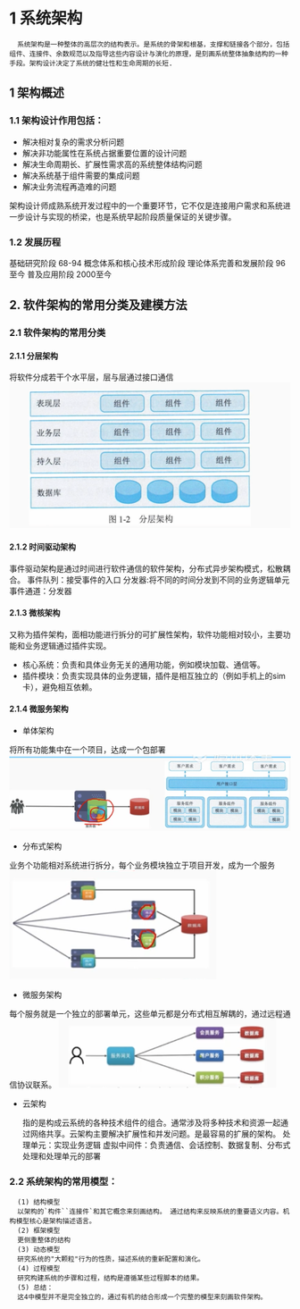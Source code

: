# 1 系统架构
      系统架构是一种整体的高层次的结构表示。是系统的骨架和根基，支撑和链接各个部分，包括组件、连接件、余数规范以及指导这些内容设计与演化的原理，是刻画系统整体抽象结构的一种手段。架构设计决定了系统的健壮性和生命周期的长短.

## 1 架构概述

### 1.1 架构设计作用包括：

   - 解决相对复杂的需求分析问题
   - 解决非功能属性在系统占据重要位置的设计问题
   - 解决生命周期长、扩展性需求高的系统整体结构问题
   - 解决系统基于组件需要的集成问题
   - 解决业务流程再造难的问题

架构设计师成熟系统开发过程中的一个重要环节，它不仅是连接用户需求和系统进一步设计与实现的桥梁，也是系统早起阶段质量保证的关键步骤。
### 1.2 发展历程
基础研究阶段 68-94
概念体系和核心技术形成阶段 
理论体系完善和发展阶段 96至今
普及应用阶段 2000至今

## 2. 软件架构的常用分类及建模方法

### 2.1 软件架构的常用分类
#### 2.1.1 分层架构
 将软件分成若干个水平层，层与层通过接口通信
![image.png](source/image/1.系统架构概述_0.jpeg)
#### 2.1.2 时间驱动架构
事件驱动架构是通过时间进行软件通信的软件架构，分布式异步架构模式，松散耦合。
事件队列：接受事件的入口
分发器:将不同的时间分发到不同的业务逻辑单元
事件通道：分发器
#### 2.1.3 微核架构
又称为插件架构，面相功能进行拆分的可扩展性架构，软件功能相对较小，主要功能和业务逻辑通过插件实现。

- 核心系统：负责和具体业务无关的通用功能，例如模块加载、通信等。
- 插件模块：负责实现具体的业务逻辑，插件是相互独立的（例如手机上的sim卡），避免相互依赖。
#### 2.1.4 微服务架构

- 单体架构

将所有功能集中在一个项目，达成一个包部署
![image.png](source/image/1.系统架构概述_1.jpeg)

- 分布式架构

业务个功能相对系统进行拆分，每个业务模块独立于项目开发，成为一个服务
![image.png](source/image/1.系统架构概述_2.jpeg)

- 微服务架构

每个服务就是一个独立的部署单元，这些单元都是分布式相互解耦的，通过远程通信协议联系。
![image.png](source/image/1.系统架构概述_3.jpeg)

- 云架构

 	指的是构成云系统的各种技术组件的组合。通常涉及将多种技术和资源一起通过网络共享。云架构主要解决扩展性和并发问题。是最容易的扩展的架构。
处理单元：实现业务逻辑
虚拟中间件：负责通信、会话控制、数据复制、分布式处理和处理单元的部署
### 2.2 系统架构的常用模型：
      (1) 结构模型
      以架构的`构件``连接件`和其它概念来刻画结构。 通过结构来反映系统的重要语义内容。机构模型核心是架构描述语言。
      (2) 框架模型
      更侧重整体的结构
      (3) 动态模型
      研究系统的"大颗粒"行为的性质，描述系统的重新配置和演化。
      (4) 过程模型
      研究构建系统的步骤和过程，结构是遵循某些过程脚本的结果。
      (5) 总结：
      这4中模型并不是完全独立的，通过有机的结合形成一个完整的模型来刻画软件架构。


